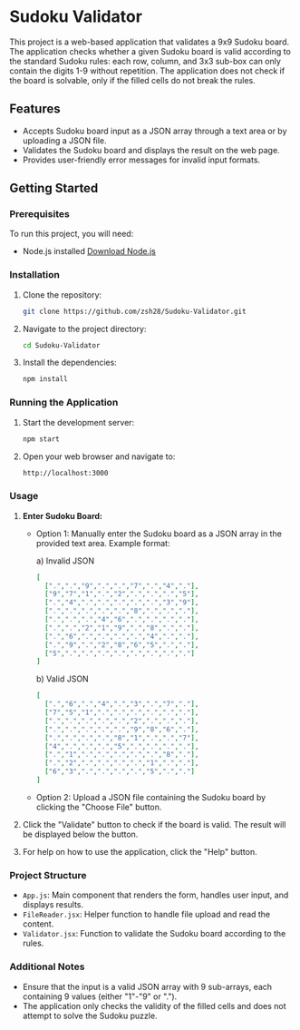 # Sudoku Validator

This project is a web-based application that validates a 9x9 Sudoku board. The application checks whether a given Sudoku board is valid according to the standard Sudoku rules: each row, column, and 3x3 sub-box can only contain the digits 1-9 without repetition. The application does not check if the board is solvable, only if the filled cells do not break the rules.

## Features

- Accepts Sudoku board input as a JSON array through a text area or by uploading a JSON file.
- Validates the Sudoku board and displays the result on the web page.
- Provides user-friendly error messages for invalid input formats.

## Getting Started

### Prerequisites

To run this project, you will need:

- Node.js installed [Download Node.js](https://nodejs.org/en/download/prebuilt-installer/)

### Installation

1. Clone the repository:

   ```bash
   git clone https://github.com/zsh28/Sudoku-Validator.git
   ```

2. Navigate to the project directory:

   ```bash
   cd Sudoku-Validator
   ```

3. Install the dependencies:

   ```bash
   npm install
   ```

### Running the Application

1. Start the development server:

   ```bash
   npm start
   ```

2. Open your web browser and navigate to:

   ```bash
   http://localhost:3000
   ```

### Usage

1. **Enter Sudoku Board:**

   - Option 1: Manually enter the Sudoku board as a JSON array in the provided text area. Example format:

     a) Invalid JSON
     ```json
     [
       [".",".","9",".",".","7",".","4","."],
       ["9","7","1",".","2",".",".",".","5"],
       [".","4",".",".",".",".",".","3","9"],
       [".",".",".",".",".","8",".",".","."],
       [".",".",".","4","6",".",".",".","."],
       [".",".","2","1","9",".","8",".","."],
       [".","6",".",".",".",".","4",".","."],
       [".","9",".","2","8","6","5",".","."],
       ["5",".",".",".",".",".",".",".","."]
     ]
     ```

     b) Valid JSON
     ```json
     [
       [".","6",".","4",".","3",".","7","."],
       ["7","5","1",".",".",".",".",".","."],
       [".",".",".",".",".","2",".",".","."],
       [".",".",".",".",".","9","8","6","."],
       [".",".",".",".","8","1",".",".","7"],
       ["4",".",".",".","5",".",".",".","."],
       [".","1",".",".",".",".",".","8","."],
       [".","2",".",".",".",".","1",".","."],
       ["6","3",".",".",".",".","5",".","."]
     ]
     ```

   - Option 2: Upload a JSON file containing the Sudoku board by clicking the "Choose File" button.

2. Click the "Validate" button to check if the board is valid. The result will be displayed below the button.

3. For help on how to use the application, click the "Help" button.

### Project Structure

- `App.js`: Main component that renders the form, handles user input, and displays results.
- `FileReader.jsx`: Helper function to handle file upload and read the content.
- `Validator.jsx`: Function to validate the Sudoku board according to the rules.

### Additional Notes

- Ensure that the input is a valid JSON array with 9 sub-arrays, each containing 9 values (either "1"-"9" or ".").
- The application only checks the validity of the filled cells and does not attempt to solve the Sudoku puzzle.